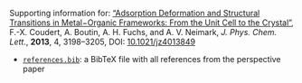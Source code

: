 Supporting information for: [“Adsorption Deformation and Structural Transitions in Metal−Organic Frameworks: From the Unit Cell to the Crystal”](https://doi.org/10.1021/jz4013849), F.-X. Coudert, A. Boutin, A. H. Fuchs, and A. V. Neimark, _J. Phys. Chem. Lett._, **2013**, 4, 3198–3205, DOI: [10.1021/jz4013849](https://doi.org/10.1021/jz4013849)

- [`references.bib`](references.bib): a BibTeX file with all references from the perspective paper
